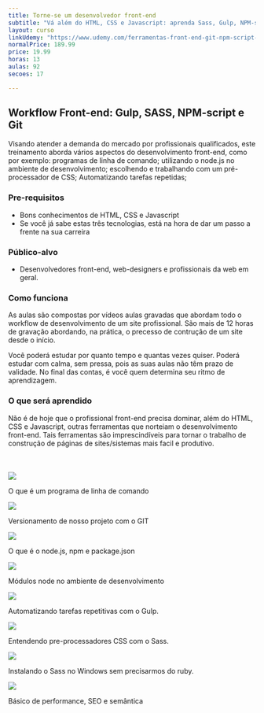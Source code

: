 ```yaml
---
title: Torne-se um desenvolvedor front-end
subtitle: "Vá além do HTML, CSS e Javascript: aprenda Sass, Gulp, NPM-scripts e mais"
layout: curso
linkUdemy: "https://www.udemy.com/ferramentas-front-end-git-npm-script-gulp-e-sass/?couponCode=PROSITE1999"
normalPrice: 189.99
price: 19.99
horas: 13
aulas: 92
secoes: 17

---
```

## Workflow Front-end: Gulp, SASS, NPM-script e Git

Visando atender a demanda do mercado por profissionais qualificados, este treinamento aborda vários aspectos do desenvolvimento front-end, como por exemplo: programas de linha de comando; utilizando o node.js no ambiente de desenvolvimento; escolhendo e trabalhando com um pré-processador de CSS; Automatizando tarefas repetidas; 
			
### Pre-requisitos
- Bons conhecimentos de HTML, CSS e Javascript
- Se você já sabe estas três tecnologias, está na hora de dar um passo a frente na sua carreira

### Público-alvo
- Desenvolvedores front-end, web-designers e profissionais da web em geral.

### Como funciona
As aulas são compostas por vídeos aulas gravadas que abordam todo o workflow de desenvolvimento de um site profissional.  São mais de 12 horas de gravação abordando, na prática, o precesso de contrução de um site desde o início.

Você poderá estudar por quanto tempo e quantas vezes quiser. Poderá estudar com calma, sem pressa, pois as suas aulas não têm prazo de validade. No final das contas, é você quem determina seu ritmo de aprendizagem.
<div class="content planoEstudo" id="o-que-sera-aprendido"><div class="container" style="margin-bottom: 130px;"><h3 class="titulo-secao">O que será aprendido</h3><p style="margin-bottom: 50px;">Não é de hoje que o profissional front-end precisa dominar, além do HTML, CSS e Javascript, outras ferramentas que norteiam o desenvolvimento front-end. Tais ferramentas são imprescindíveis para tornar o trabalho de construção de páginas de sites/sistemas mais facil e produtivo.</p><div class="card"><div class="card__imagem"><img src="/img/icos/ico-terminal.svg"></div><div class="card__text"><p>O que é um programa de linha de comando</p></div></div><div class="card"><div class="card__imagem"><img src="/img/icos/ico-git.svg"></div><div class="card__text"><p>Versionamento de nosso projeto com o GIT</p></div></div><div class="card"><div class="card__imagem"><img src="/img/icos/ico-NODE.svg"></div><div class="card__text"><p>O que é o node.js, npm e package.json</p></div></div><div class="card"><div class="card__imagem"><img src="/img/icos/ico-NPM.svg"></div><div class="card__text"><p>Módulos node no ambiente de desenvolvimento</p></div></div><div class="card"><div class="card__imagem"><img src="/img/icos/ico-GULP.svg"></div><div class="card__text"><p>Automatizando tarefas repetitivas com o Gulp.</p></div></div><div class="card"><div class="card__imagem"><img src="/img/icos/ico-SASS.svg"></div><div class="card__text"><p>Entendendo pre-processadores CSS com o Sass.</p></div></div><div class="card"><div class="card__imagem"><img src="/img/icos/ico-SASS-NODE.svg"></div><div class="card__text"><p>Instalando o Sass no Windows sem precisarmos do ruby.</p></div></div><div class="card"><div class="card__imagem"><img src="/img/icos/ico-SEO.svg"></div><div class="card__text"><p>Básico de performance, SEO e semântica</p></div></div></div></div>




